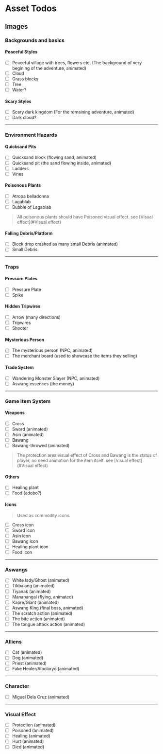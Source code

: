 # Asset Todos

## Images

### Backgrounds and basics

#### Peaceful Styles

- [ ] Peaceful village with trees, flowers etc. (The background of very begining of the adventure, animated)
- [ ] Cloud
- [ ] Grass blocks
- [ ] Tree
- [ ] Water?

#### Scary Styles

- [ ] Scary dark kingdom (For the remaining adventure, animated)
- [ ] Dark cloud?

-----

### Environment Hazards

#### Quicksand Pits

- [ ] Quicksand block (flowing sand, animated)
- [ ] Quicksand pit (the sand flowing inside, animated)
- [ ] Ladders
- [ ] Vines

#### Poisonous Plants

- [ ] Atropa belladonna
- [ ] Lagablab
- [ ] Bubble of Lagablab

> All poisonous plants should have Poisoned visual effect. see [Visual effect](#Visual effect)

#### Falling Debris/Platform

- [ ] Block drop crashed as many small Debris (animated)
- [ ] Small Debris

----

### Traps

#### Pressure Plates

- [ ] Pressure Plate
- [ ] Spike

#### Hidden Tripwires

- [ ] Arrow (many directions)
- [ ] Tripwires
- [ ] Shooter

#### Mysterious Person

- [ ] The mysterious person (NPC, animated)
- [ ] The merchant board (used to showcase the items they selling)

#### Trade System

- [ ] Wandering Monster Slayer (NPC, animated)
- [ ] Aswang essences (the money)

----

### Game Item System

#### Weapons

- [ ] Cross
- [ ] Sword (animated)
- [ ] Asin (animated)
- [ ] Bawang
- [ ] Bawang-throwed (animated)

> The protection area visual effect of Cross and Bawang is the status of player, no need animation for the item itself. see [Visual effect](#Visual effect)

#### Others

- [ ] Healing plant
- [ ] Food (adobo?)

#### Icons

> Used as commodity icons.

- [ ] Cross icon
- [ ] Sword icon
- [ ] Asin icon
- [ ] Bawang icon
- [ ] Healing plant icon
- [ ] Food icon

----

### Aswangs

- [ ] White lady/Ghost (animated)
- [ ] Tikbalang (animated)
- [ ] Tiyanak (animated)
- [ ] Mananangal (flying, animated)
- [ ] Kapre/Giant (animated)
- [ ] Aswang King (final boss, animated)
- [ ] The scratch action (animated)
- [ ] The bite action (animated)
- [ ] The tongue attack action (animated)

----

### Alliens

- [ ] Cat (animated)
- [ ] Dog (animated)
- [ ] Priest (animated)
- [ ] Fake Healer/Albolaryo (animated)

----

### Character

- [ ] Miguel Dela Cruz (animated)

----

### Visual Effect

- [ ] Protection (animated)
- [ ] Poisoned (animated)
- [ ] Healing  (animated)
- [ ] Hurt (animated)
- [ ] Died (animated)